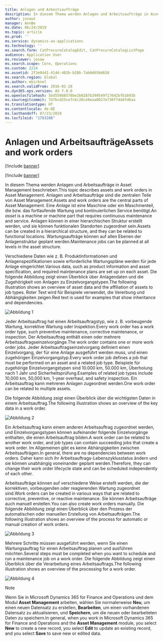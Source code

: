 ```yaml
---
title: Anlagen und Arbeitsaufträge
description: In diesem Thema werden Anlagen und Arbeitsaufträge in Asset Management beschrieben.
author: josaw1
manager: AnnBe
ms.date: 06/24/2019
ms.topic: article
ms.prod: ''
ms.service: dynamics-ax-applications
ms.technology: ''
ms.search.form: CatProcureCatalogEdit, CatProcureCatalogListPage
audience: Application User
ms.reviewer: josaw
ms.search.scope: Core, Operations
ms.custom: 2214
ms.assetid: 2f3e0441-414d-402b-b28b-7ab0d650d658
ms.search.region: Global
ms.author: mkirknel
ms.search.validFrom: 2016-02-28
ms.dyn365.ops.version: AX 7.0.0
ms.openlocfilehash: 5bd55988578be2b0287b399549f17642bfb1693b
ms.sourcegitcommit: 747bcd25ce7c6c20ce9eaa0027e730f74d4fd6aa
ms.translationtype: HT
ms.contentlocale: de-DE
ms.lasthandoff: 07/23/2019
ms.locfileid: "1783288"
---
```

# <a name="assets-and-work-orders"></a><span data-ttu-id="073cc-103">Anlagen und Arbeitsaufträge</span><span class="sxs-lookup"><span data-stu-id="073cc-103">Assets and work orders</span></span>

[!include [banner](../../includes/banner.md)]

[!include [banner](../../includes/preview-banner.md)]

<span data-ttu-id="073cc-104">In diesem Thema werden Anlagen und Arbeitsaufträge in Asset Management beschrieben.</span><span class="sxs-lookup"><span data-stu-id="073cc-104">This topic describes assets and work orders in Asset Management.</span></span> <span data-ttu-id="073cc-105">Anlagen und Arbeitsaufträge sind die zentralen Teile von Asset Management.</span><span class="sxs-lookup"><span data-stu-id="073cc-105">Assets and work orders are the central parts of Asset Management.</span></span> <span data-ttu-id="073cc-106">Eine *Anlage* ist eine Maschine oder ein Maschinenteil, die bzw. das fortlaufende Wartung und kontinuierlichen Service benötigt.</span><span class="sxs-lookup"><span data-stu-id="073cc-106">An *asset* is a machine or machine part that requires continuous maintenance and service.</span></span> <span data-ttu-id="073cc-107">Anlagen können in einer hierarchischen Struktur erstellt werden, und sie können funktionalen Standorten zugeordnet sein.</span><span class="sxs-lookup"><span data-stu-id="073cc-107">Assets can be created in a hierarchical structure, and they can be related to functional locations.</span></span> <span data-ttu-id="073cc-108">Wartungsaufträge können auf allen Ebenen der Anlagenstruktur geplant werden.</span><span class="sxs-lookup"><span data-stu-id="073cc-108">Maintenance jobs can be planned at all levels in the asset structure.</span></span>

<span data-ttu-id="073cc-109">Verschiedene Daten wie z. B. Produktinformationen und Anlagenspezifikationen sowie erforderliche Wartungspläne werden für jede Anlage eingerichtet.</span><span class="sxs-lookup"><span data-stu-id="073cc-109">Various data, such as product information and asset specification, and required maintenance plans are set up on each asset.</span></span> <span data-ttu-id="073cc-110">Die folgende Abbildung zeigt einen Überblick über Anlagendaten und die Zugehörigkeit von Anlagen zu Einzelvorgangstypen.</span><span class="sxs-lookup"><span data-stu-id="073cc-110">The following illustration shows an overview of asset data and the affiliation of assets to job types.</span></span> <span data-ttu-id="073cc-111">Roter Text wird für Beispiele verwendet, die Vererbung und Abhängigkeiten zeigen.</span><span class="sxs-lookup"><span data-stu-id="073cc-111">Red text is used for examples that show inheritance and dependencies.</span></span>

![Abbildung 1](media/05-overview-image.png)

<span data-ttu-id="073cc-113">Jeder Arbeitsauftrag hat einen Arbeitsauftragstyp, wie z. B. vorbeugende Wartung, korrektive Wartung oder Inspektion.</span><span class="sxs-lookup"><span data-stu-id="073cc-113">Every work order has a work order type, such preventive maintenance, corrective maintenance, or inspection.</span></span> <span data-ttu-id="073cc-114">Der Arbeitsauftrag enthält einen oder mehrere Arbeitsauftragseinzelvorgänge.</span><span class="sxs-lookup"><span data-stu-id="073cc-114">The work order contains one or more work order jobs.</span></span> <span data-ttu-id="073cc-115">Jeder Arbeitsauftragseinzelvorgang definiert einen Einzelvorgang, der für eine Anlage ausgeführt werden muss, und einen zugehörigen Einzelvorgangstyp.</span><span class="sxs-lookup"><span data-stu-id="073cc-115">Every work order job defines a job that must be performed on an asset and a related job type.</span></span> <span data-ttu-id="073cc-116">Beispiele für zugehörige Einzelvorgangstypen sind 10.000 km, 50.000 km, Überholung nach 1 Jahr und Sicherheitsprüfung.</span><span class="sxs-lookup"><span data-stu-id="073cc-116">Examples of related job types include 10,000 km, 50,000 km, 1-year overhaul, and safety inspection.</span></span> <span data-ttu-id="073cc-117">Ein Arbeitsauftrag kann mehreren Anlagen zugeordnet werden.</span><span class="sxs-lookup"><span data-stu-id="073cc-117">One work order can be related to multiple assets.</span></span>

<span data-ttu-id="073cc-118">Die folgende Abbildung zeigt einen Überblick über die wichtigsten Daten in einem Arbeitsauftrag.</span><span class="sxs-lookup"><span data-stu-id="073cc-118">The following illustration shows an overview of the key data in a work order.</span></span>

![Abbildung 2](media/06-overview-image.png)

<span data-ttu-id="073cc-120">Ein Arbeitsauftrag kann einem anderen Arbeitsauftrag zugeordnet werden, und Einzelvorgangstypen können aufeinander folgende Einzelvorgänge enthalten, die einen Arbeitsauftrag bilden.</span><span class="sxs-lookup"><span data-stu-id="073cc-120">A work order can be related to another work order, and job types can contain succeeding jobs that create a work order.</span></span> <span data-ttu-id="073cc-121">Im Allgemeinen gibt es keine Abhängigkeiten zwischen Arbeitsaufträgen.</span><span class="sxs-lookup"><span data-stu-id="073cc-121">In general, there are no dependencies between work orders.</span></span> <span data-ttu-id="073cc-122">Daher kann sich ihr Arbeitsauftrags-Lebenszyklusstatus ändern und sie können unabhängig voneinander geplant werden.</span><span class="sxs-lookup"><span data-stu-id="073cc-122">Therefore, they can change their work order lifecycle state and can be scheduled independently of each other.</span></span>

<span data-ttu-id="073cc-123">Arbeitsaufträge können auf verschiedene Weise erstellt werden, die der korrektiven, vorbeugenden oder reagierenden Wartung zugeordnet sind.</span><span class="sxs-lookup"><span data-stu-id="073cc-123">Work orders can be created in various ways that are related to corrective, preventive, or reactive maintenance.</span></span> <span data-ttu-id="073cc-124">Sie können Arbeitsaufträge auch manuell erstellen.</span><span class="sxs-lookup"><span data-stu-id="073cc-124">You can also create work orders manually.</span></span> <span data-ttu-id="073cc-125">Die folgende Abbildung zeigt einen Überblick über den Prozess der automatischen oder manuellen Erstellung von Arbeitsaufträgen.</span><span class="sxs-lookup"><span data-stu-id="073cc-125">The following illustration shows an overview of the process for automatic or manual creation of work orders.</span></span>

![Abbildung 3](media/07-overview-image.png)

<span data-ttu-id="073cc-127">Mehrere Schritte müssen ausgeführt werden, wenn Sie einen Wartungsauftrag für einen Arbeitsauftrag planen und ausführen möchten.</span><span class="sxs-lookup"><span data-stu-id="073cc-127">Several steps must be completed when you want to schedule and run a maintenance job on a work order.</span></span> <span data-ttu-id="073cc-128">Die folgende Abbildung zeigt einen Überblick über die Verarbeitung eines Arbeitsauftrags.</span><span class="sxs-lookup"><span data-stu-id="073cc-128">The following illustration shows an overview of the processing for a work order.</span></span>

![Abbildung 4](media/08-overview-image.png)

> [!NOTE]
> <span data-ttu-id="073cc-130">Wenn Sie in Microsoft Dynamics 365 for Finance and Operations und dem Modul **Asset Management** arbeiten, wählen Sie normalerweise **Neu**, um einen neuen Datensatz zu erstellen, **Bearbeiten**, um einen vorhandenen Datensatz zu aktualisieren, und **Speichern**, um die neuen oder bearbeiteten Daten zu speichern.</span><span class="sxs-lookup"><span data-stu-id="073cc-130">In general, when you work in Microsoft Dynamics 365 for Finance and Operations and the **Asset Management** module, you select **New** to create a new record, you select **Edit** to update an existing record, and you select **Save** to save new or edited data.</span></span>
